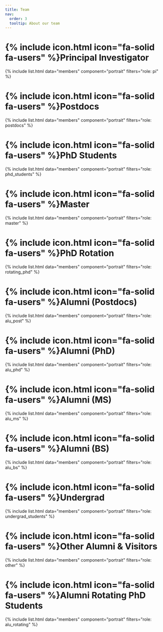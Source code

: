 ```yaml
---
title: Team
nav:
  order: 3
  tooltip: About our team
---
```


# {% include icon.html icon="fa-solid fa-users" %}Principal Investigator 

{% include list.html data="members" component="portrait" filters="role: pi" %}

# {% include icon.html icon="fa-solid fa-users" %}Postdocs

{% include list.html data="members" component="portrait" filters="role: postdocs" %}

# {% include icon.html icon="fa-solid fa-users" %}PhD Students

{% include list.html data="members" component="portrait" filters="role: phd_students" %}

# {% include icon.html icon="fa-solid fa-users" %}Master

{% include list.html data="members" component="portrait" filters="role: master" %}

# {% include icon.html icon="fa-solid fa-users" %}PhD Rotation

{% include list.html data="members" component="portrait" filters="role: rotating_phd" %}

# {% include icon.html icon="fa-solid fa-users" %}Alumni (Postdocs)

{% include list.html data="members" component="portrait" filters="role: alu_post" %}

# {% include icon.html icon="fa-solid fa-users" %}Alumni (PhD)

{% include list.html data="members" component="portrait" filters="role: alu_phd" %}

# {% include icon.html icon="fa-solid fa-users" %}Alumni (MS)

{% include list.html data="members" component="portrait" filters="role: alu_ms" %}

# {% include icon.html icon="fa-solid fa-users" %}Alumni (BS)

{% include list.html data="members" component="portrait" filters="role: alu_bs" %}

# {% include icon.html icon="fa-solid fa-users" %}Undergrad

{% include list.html data="members" component="portrait" filters="role: undergrad_students" %}

# {% include icon.html icon="fa-solid fa-users" %}Other Alumni & Visitors

{% include list.html data="members" component="portrait" filters="role: other" %}

# {% include icon.html icon="fa-solid fa-users" %}Alumni Rotating PhD Students

{% include list.html data="members" component="portrait" filters="role: alu_rotating" %}
